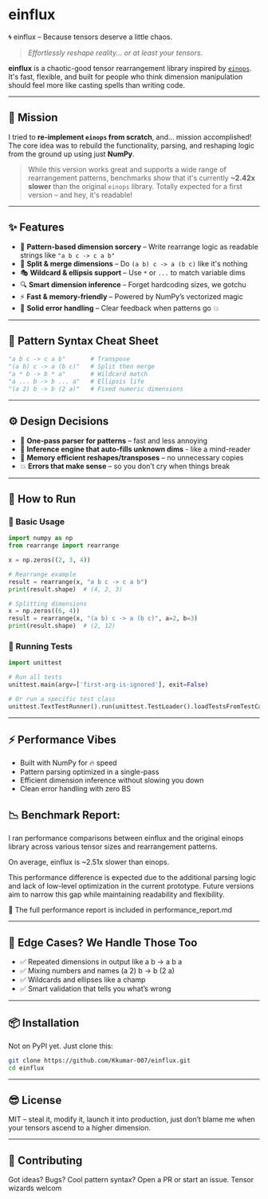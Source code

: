 # einflux
🌀 einflux – Because tensors deserve a little chaos.

> _Effortlessly reshape reality... or at least your tensors._

**einflux** is a chaotic-good tensor rearrangement library inspired by [`einops`](https://github.com/arogozhnikov/einops). It's fast, flexible, and built for people who think dimension manipulation should feel more like casting spells than writing code.

---

## 🚀 Mission

I tried to **re-implement `einops` from scratch**, and... mission accomplished!  
The core idea was to rebuild the functionality, parsing, and reshaping logic from the ground up using just **NumPy**.

> While this version works great and supports a wide range of rearrangement patterns, benchmarks show that it's currently **~2.42x slower** than the original `einops` library. Totally expected for a first version – and hey, it's readable!

---

## ✨ Features

- 🔁 **Pattern-based dimension sorcery** – Write rearrange logic as readable strings like `"a b c -> c a b"`
- 🧩 **Split & merge dimensions** – Do `(a b) c -> a (b c)` like it's nothing
- 🎭 **Wildcard & ellipsis support** – Use `*` or `...` to match variable dims
- 🔍 **Smart dimension inference** – Forget hardcoding sizes, we gotchu
- ⚡ **Fast & memory-friendly** – Powered by NumPy’s vectorized magic
- 🧼 **Solid error handling** – Clear feedback when patterns go 💥

---

## 🧠 Pattern Syntax Cheat Sheet

```python
"a b c -> c a b"       # Transpose
"(a b) c -> a (b c)"   # Split then merge
"a * b -> b * a"       # Wildcard match
"a ... b -> b ... a"   # Ellipsis life
"(a 2) b -> b (2 a)"   # Fixed numeric dimensions
```

---

## ⚙️ Design Decisions

- 🚀 **One-pass parser for patterns** – fast and less annoying
- 🧠 **Inference engine that auto-fills unknown dims** - like a mind-reader
- 🧽 **Memory efficient reshapes/transposes** – no unnecessary copies
- 💥 **Errors that make sense** – so you don’t cry when things break

---

## 🧪 How to Run
### 🧬 Basic Usage
```python
import numpy as np
from rearrange import rearrange

x = np.zeros((2, 3, 4))

# Rearrange example
result = rearrange(x, "a b c -> c a b")
print(result.shape)  # (4, 2, 3)

# Splitting dimensions
x = np.zeros((6, 4))
result = rearrange(x, "(a b) c -> a (b c)", a=2, b=3)
print(result.shape)  # (2, 12)
```

### 🧪 Running Tests
```python
import unittest

# Run all tests
unittest.main(argv=['first-arg-is-ignored'], exit=False)

# Or run a specific test class
unittest.TextTestRunner().run(unittest.TestLoader().loadTestsFromTestCase(TestRearrange))
```

---

## ⚡ Performance Vibes
- Built with NumPy for 🔥 speed
- Pattern parsing optimized in a single-pass
- Efficient dimension inference without slowing you down
- Clean error handling with zero BS

## 📉 Benchmark Report:
I ran performance comparisons between einflux and the original einops library across various tensor sizes and rearrangement patterns.

On average, einflux is ~2.51x slower than einops.

This performance difference is expected due to the additional parsing logic and lack of low-level optimization in the current prototype. Future versions aim to narrow this gap while maintaining readability and flexibility.

📝 The full performance report is included in performance_report.md

---

## 🧵 Edge Cases? We Handle Those Too
- ✅ Repeated dimensions in output like a b -> a b a
- ✅ Mixing numbers and names (a 2) b -> b (2 a)
- ✅ Wildcards and ellipses like a champ
- ✅ Smart validation that tells you what’s wrong

---

## 📦 Installation
Not on PyPI yet. Just clone this:

```bash
git clone https://github.com/Kkumar-007/einflux.git
cd einflux
```

---

## 😎 License
MIT – steal it, modify it, launch it into production, just don’t blame me when your tensors ascend to a higher dimension.

---

## 💬 Contributing
Got ideas? Bugs? Cool pattern syntax? Open a PR or start an issue. Tensor wizards welcom

